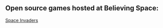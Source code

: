 

## Open source games hosted at Believing Space:

<a href="http://invaders.believing.space">Space Invaders</a>



